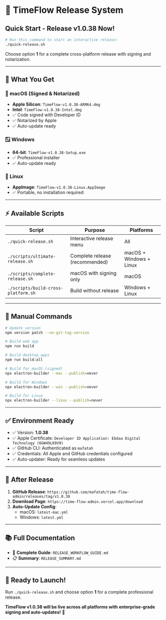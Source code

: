 # 🚀 TimeFlow Release System

## **Quick Start - Release v1.0.38 Now!**

```bash
# Run this command to start an interactive release:
./quick-release.sh
```

Choose option **1** for a complete cross-platform release with signing and notarization.

---

## **📱 What You Get**

### **🍎 macOS** (Signed & Notarized)
- **Apple Silicon**: `TimeFlow-v1.0.38-ARM64.dmg`
- **Intel**: `TimeFlow-v1.0.38-Intel.dmg`
- ✅ Code signed with Developer ID
- ✅ Notarized by Apple
- ✅ Auto-update ready

### **🪟 Windows**
- **64-bit**: `TimeFlow-v1.0.38-Setup.exe`
- ✅ Professional installer
- ✅ Auto-update ready

### **🐧 Linux**
- **AppImage**: `TimeFlow-v1.0.38-Linux.AppImage`
- ✅ Portable, no installation required

---

## **⚡ Available Scripts**

| Script | Purpose | Platforms |
|--------|---------|-----------|
| `./quick-release.sh` | Interactive release menu | All |
| `./scripts/ultimate-release.sh` | Complete release (recommended) | macOS + Windows + Linux |
| `./scripts/complete-release.sh` | macOS with signing only | macOS |
| `./scripts/build-cross-platform.sh` | Build without release | Windows + Linux |

---

## **🔧 Manual Commands**

```bash
# Update version
npm version patch --no-git-tag-version

# Build web app
npm run build

# Build desktop apps
npm run build:all

# Build for macOS (signed)
npx electron-builder --mac --publish=never

# Build for Windows
npx electron-builder --win --publish=never

# Build for Linux
npx electron-builder --linux --publish=never
```

---

## **✅ Environment Ready**

- ✅ Version: **1.0.38**
- ✅ Apple Certificate: `Developer ID Application: Ebdaa Digital Technology (6GW49LK9V9)`
- ✅ GitHub CLI: Authenticated as `mafatah`
- ✅ Credentials: All Apple and GitHub credentials configured
- ✅ Auto-updater: Ready for seamless updates

---

## **🎯 After Release**

1. **GitHub Release**: `https://github.com/mafatah/time-flow-admin/releases/tag/v1.0.38`
2. **Download Page**: `https://time-flow-admin.vercel.app/download`
3. **Auto-Update Config**: 
   - macOS: `latest-mac.yml`
   - Windows: `latest.yml`

---

## **📚 Full Documentation**

- 📖 **Complete Guide**: `RELEASE_WORKFLOW_GUIDE.md`
- 📋 **Summary**: `RELEASE_SUMMARY.md`

---

## **🚀 Ready to Launch!**

Run `./quick-release.sh` and choose option **1** for a complete professional release.

**TimeFlow v1.0.38 will be live across all platforms with enterprise-grade signing and auto-updates!** 🎊 